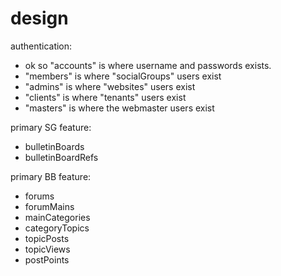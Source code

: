 design
========

authentication:
- ok so "accounts" is where username and passwords exists.
- "members" is where "socialGroups" users exist
- "admins" is where "websites" users exist
- "clients" is where "tenants" users exist
- "masters" is where the webmaster users exist

primary SG feature:
- bulletinBoards
- bulletinBoardRefs

primary BB feature:
- forums
- forumMains
- mainCategories
- categoryTopics
- topicPosts
- topicViews
- postPoints
